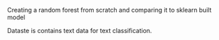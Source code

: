 Creating a random forest from scratch and comparing it to sklearn built model

Dataste is contains text data for text classification.
